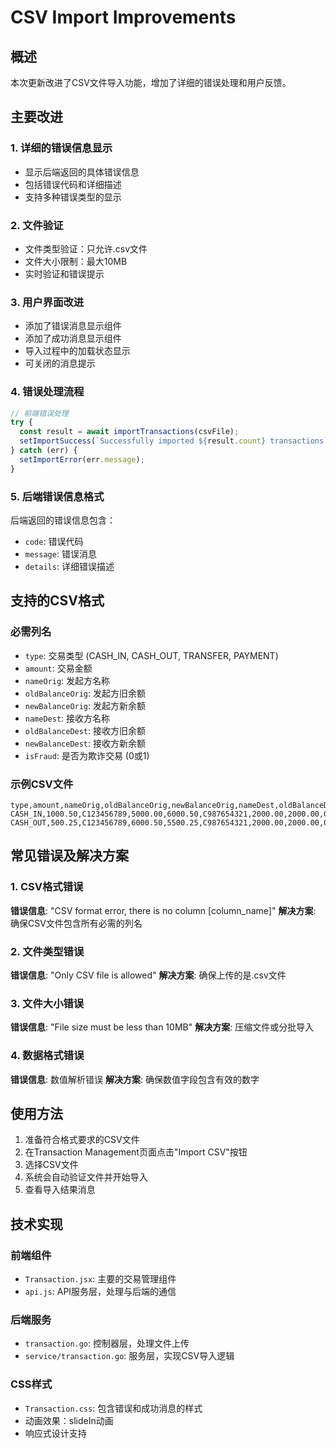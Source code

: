 # CSV Import Improvements

## 概述
本次更新改进了CSV文件导入功能，增加了详细的错误处理和用户反馈。

## 主要改进

### 1. 详细的错误信息显示
- 显示后端返回的具体错误信息
- 包括错误代码和详细描述
- 支持多种错误类型的显示

### 2. 文件验证
- 文件类型验证：只允许.csv文件
- 文件大小限制：最大10MB
- 实时验证和错误提示

### 3. 用户界面改进
- 添加了错误消息显示组件
- 添加了成功消息显示组件
- 导入过程中的加载状态显示
- 可关闭的消息提示

### 4. 错误处理流程
```javascript
// 前端错误处理
try {
  const result = await importTransactions(csvFile);
  setImportSuccess(`Successfully imported ${result.count} transactions`);
} catch (err) {
  setImportError(err.message);
}
```

### 5. 后端错误信息格式
后端返回的错误信息包含：
- `code`: 错误代码
- `message`: 错误消息
- `details`: 详细错误描述

## 支持的CSV格式

### 必需列名
- `type`: 交易类型 (CASH_IN, CASH_OUT, TRANSFER, PAYMENT)
- `amount`: 交易金额
- `nameOrig`: 发起方名称
- `oldBalanceOrig`: 发起方旧余额
- `newBalanceOrig`: 发起方新余额
- `nameDest`: 接收方名称
- `oldBalanceDest`: 接收方旧余额
- `newBalanceDest`: 接收方新余额
- `isFraud`: 是否为欺诈交易 (0或1)

### 示例CSV文件
```csv
type,amount,nameOrig,oldBalanceOrig,newBalanceOrig,nameDest,oldBalanceDest,newBalanceDest,isFraud
CASH_IN,1000.50,C123456789,5000.00,6000.50,C987654321,2000.00,2000.00,0
CASH_OUT,500.25,C123456789,6000.50,5500.25,C987654321,2000.00,2000.00,0
```

## 常见错误及解决方案

### 1. CSV格式错误
**错误信息**: "CSV format error, there is no column [column_name]"
**解决方案**: 确保CSV文件包含所有必需的列名

### 2. 文件类型错误
**错误信息**: "Only CSV file is allowed"
**解决方案**: 确保上传的是.csv文件

### 3. 文件大小错误
**错误信息**: "File size must be less than 10MB"
**解决方案**: 压缩文件或分批导入

### 4. 数据格式错误
**错误信息**: 数值解析错误
**解决方案**: 确保数值字段包含有效的数字

## 使用方法

1. 准备符合格式要求的CSV文件
2. 在Transaction Management页面点击"Import CSV"按钮
3. 选择CSV文件
4. 系统会自动验证文件并开始导入
5. 查看导入结果消息

## 技术实现

### 前端组件
- `Transaction.jsx`: 主要的交易管理组件
- `api.js`: API服务层，处理与后端的通信

### 后端服务
- `transaction.go`: 控制器层，处理文件上传
- `service/transaction.go`: 服务层，实现CSV导入逻辑

### CSS样式
- `Transaction.css`: 包含错误和成功消息的样式
- 动画效果：slideIn动画
- 响应式设计支持 